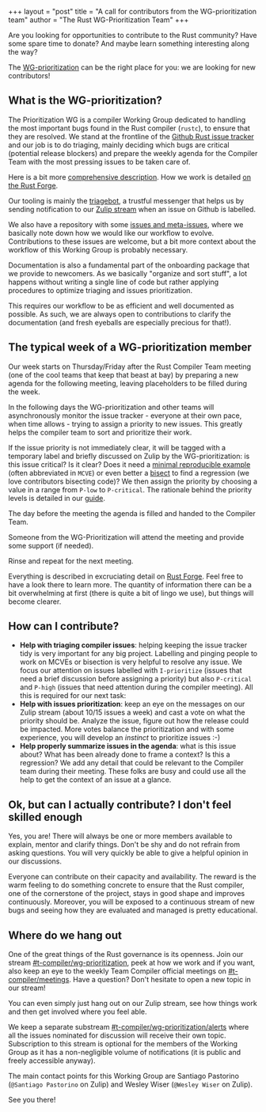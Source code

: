 +++
layout = "post"
title = "A call for contributors from the WG-prioritization team"
author = "The Rust WG-Prioritization Team"
+++

Are you looking for opportunities to contribute to the Rust community? Have some spare time to donate? And maybe learn something interesting along the way?

The [WG-prioritization][wg-prio] can be the right place for you: we are looking for new contributors!

## What is the WG-prioritization?

The Prioritization WG is a compiler Working Group dedicated to handling the most important bugs found in the Rust compiler (`rustc`), to ensure that they are resolved. We stand at the frontline of the [Github Rust issue tracker](https://github.com/rust-lang/rust/issues) and our job is to do triaging, mainly deciding which bugs are critical (potential release blockers) and prepare the weekly agenda for the Compiler Team with the most pressing issues to be taken care of.

Here is a bit more [comprehensive description][wg-prio]. How we work is detailed [on the Rust Forge](https://forge.rust-lang.org/compiler/prioritization.html).

Our tooling is mainly the [triagebot](https://github.com/rust-lang/triagebot), a trustful messenger that helps us by sending notification to our [Zulip stream][zulip-wg-prio] when an issue on Github is labelled.

We also have a repository with some [issues and meta-issues](https://github.com/rust-lang/compiler-team-prioritization/issues), where we basically note down how we would like our workflow to evolve. Contributions to these issues are welcome, but a bit more context about the workflow of this Working Group is probably necessary.

Documentation is also a fundamental part of the onboarding package that we provide to newcomers. As we basically "organize and sort stuff", a lot happens without writing a single line of code but rather applying procedures to optimize triaging and issues prioritization.

This requires our workflow to be as efficient and well documented as possible. As such, we are always open to contributions to clarify the documentation (and fresh eyeballs are especially precious for that!).

## The typical week of a WG-prioritization member

Our week starts on Thursday/Friday after the Rust Compiler Team meeting (one of the cool teams that keep that beast at bay) by preparing a new agenda for the following meeting, leaving placeholders to be filled during the week.

In the following days the WG-prioritization and other teams will asynchronously monitor the issue tracker - everyone at their own pace, when time allows - trying to assign a priority to new issues. This greatly helps the compiler team to sort and prioritize their work.

If the issue priority is not immediately clear, it will be tagged with a temporary label and briefly discussed on Zulip by the WG-prioritization: is this issue critical? Is it clear? Does it need a [minimal reproducible example](https://stackoverflow.com/help/minimal-reproducible-example) (often abbreviated in `MCVE`) or even better a [bisect](https://github.com/rust-lang/cargo-bisect-rustc) to find a regression (we love contributors bisecting code)? We then assign the priority by choosing a value in a range from `P-low` to `P-critical`. The rationale behind the priority levels is detailed in our [guide](https://forge.rust-lang.org/compiler/prioritization/priority-levels.html).

The day before the meeting the agenda is filled and handed to the Compiler Team.

Someone from the WG-Prioritization will attend the meeting and provide some support (if needed).

Rinse and repeat for the next meeting.

Everything is described in excruciating detail on [Rust Forge](https://forge.rust-lang.org/compiler/prioritization/procedure.html). Feel free to have a look there to learn more. The quantity of information there can be a bit overwhelming at first (there is quite a bit of lingo we use), but things will become clearer.

## How can I contribute?

- **Help with triaging compiler issues**: helping keeping the issue tracker tidy is very important for any big project. Labelling and pinging people to work on MCVEs or bisection is very helpful to resolve any issue. We focus our attention on issues labelled with `I-prioritize` (issues that need a brief discussion before assigning a priority) but also `P-critical` and `P-high` (issues that need attention during the compiler meeting). All this is required for our next task:
- **Help with issues prioritization**: keep an eye on the messages on our Zulip stream (about 10/15 issues a week) and cast a vote on what the priority should be. Analyze the issue, figure out how the release could be impacted. More votes balance the prioritization and with some experience, you will develop an _instinct_ to prioritize issues :-)
- **Help properly summarize issues in the agenda**: what is this issue about? What has been already done to frame a context? Is this a regression? We add any detail that could be relevant to the Compiler team during their meeting. These folks are busy and could use all the help to get the context of an issue at a glance.

## Ok, but can I actually contribute? I don't feel skilled enough

Yes, you are! There will always be one or more members available to explain, mentor and clarify things. Don't be shy and do not refrain from asking questions. You will very quickly be able to give a helpful opinion in our discussions.

Everyone can contribute on their capacity and availability. The reward is the warm feeling to do something concrete to ensure that the Rust compiler, one of the cornerstone of the project, stays in good shape and improves continuously. Moreover, you will be exposed to a continuous stream of new bugs and seeing how they are evaluated and managed is pretty educational.

## Where do we hang out

One of the great things of the Rust governance is its openness. Join our stream [#t-compiler/wg-prioritization][zulip-wg-prio], peek at how we work and if you want, also keep an eye to the weekly Team Compiler official meetings on [#t-compiler/meetings](https://rust-lang.zulipchat.com/#narrow/stream/238009-t-compiler.2Fmeetings). Have a question? Don't hesitate to open a new topic in our stream!

You can even simply just hang out on our Zulip stream, see how things work and then get involved where you feel able.

We keep a separate substream [#t-compiler/wg-prioritization/alerts][zulip-wg-prio-alerts] where all the issues nominated for discussion will receive their own topic. Subscription to this stream is optional for the members of the Working Group as it has a non-negligible volume of notifications (it is public and freely accessible anyway).

The main contact points for this Working Group are Santiago Pastorino (`@Santiago Pastorino` on Zulip) and Wesley Wiser (`@Wesley Wiser` on Zulip).

See you there!

[wg-prio]: https://rust-lang.github.io/compiler-team/working-groups/prioritization
[zulip-wg-prio]: https://rust-lang.zulipchat.com/#narrow/stream/227806-t-compiler.2Fwg-prioritization
[zulip-wg-prio-alerts]: https://rust-lang.zulipchat.com/#narrow/stream/245100-t-compiler.2Fwg-prioritization.2Falerts
